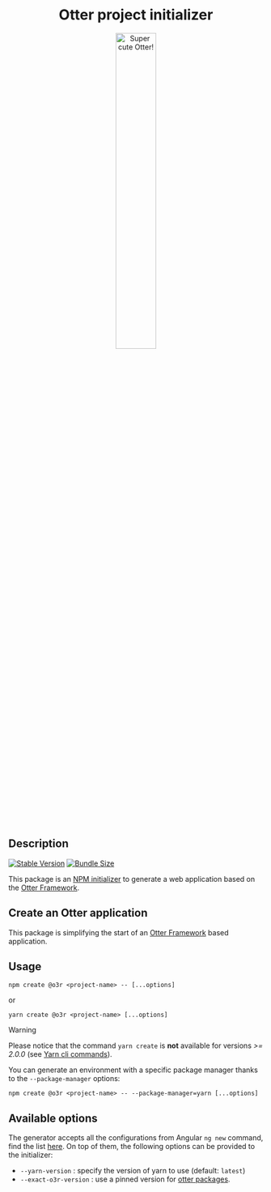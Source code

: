 <h1 align="center">Otter project initializer</h1>
<p align="center">
  <img src="https://raw.githubusercontent.com/AmadeusITGroup/otter/main/assets/logo/otter.png" alt="Super cute Otter!" width="40%"/>
</p>

## Description

[![Stable Version](https://img.shields.io/npm/v/@o3r/create)](https://www.npmjs.com/package/@o3r/create)
[![Bundle Size](https://img.shields.io/bundlephobia/min/@o3r/create?color=green)](https://www.npmjs.com/package/@o3r/create)

This package is an [NPM initializer](https://docs.npmjs.com/cli/v8/commands/npm-init) to generate a web application based on the [Otter Framework](https://github.com/AmadeusITGroup/otter).

## Create an Otter application

This package is simplifying the start of an [Otter Framework](https://github.com/AmadeusITGroup/otter) based application.

## Usage

```shell
npm create @o3r <project-name> -- [...options]
```

or

```shell
yarn create @o3r <project-name> [...options]
```

> [!WARNING]
> Please notice that the command `yarn create` is **not** available for versions *>= 2.0.0* (see [Yarn cli commands](https://yarnpkg.com/cli)).

You can generate an environment with a specific package manager thanks to the `--package-manager` options:

```shell
npm create @o3r <project-name> -- --package-manager=yarn [...options]
```

## Available options

The generator accepts all the configurations from Angular `ng new` command, find the list [here](https://angular.io/cli/new#options).
On top of them, the following options can be provided to the initializer:

- `--yarn-version` : specify the version of yarn to use (default: `latest`)
- `--exact-o3r-version` : use a pinned version for [otter packages](https://github.com/AmadeusITGroup/otter/blob/main/docs/README.md).
